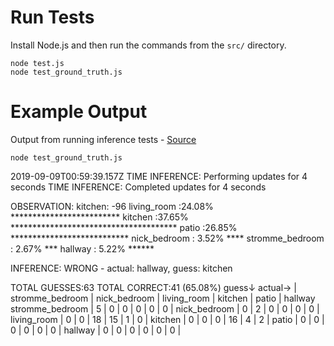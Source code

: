 # Run Tests

Install Node.js and then run the commands from the `src/` directory.

    node test.js
    node test_ground_truth.js


# Example Output

Output from running inference tests -
[Source](https://github.com/cartland/Maurauder/tree/c74042630446dc5f7cad5036a2b18b2202d6644c/functions/src)

    node test_ground_truth.js

2019-09-09T00:59:39.157Z
TIME INFERENCE: Performing updates for 4 seconds
TIME INFERENCE: Completed updates for 4 seconds

OBSERVATION: kitchen: -96
living_room     :24.08% *************************
kitchen         :37.65% **************************************
patio           :26.85% ***************************
nick_bedroom    : 3.52% ****
stromme_bedroom : 2.67% ***
hallway         : 5.22% ******

INFERENCE: WRONG - actual: hallway, guess: kitchen

TOTAL GUESSES:63
TOTAL CORRECT:41 (65.08%)
guess↓ actual→  | stromme_bedroom | nick_bedroom | living_room | kitchen | patio | hallway
stromme_bedroom |               5 |            0 |           0 |       0 |     0 |       0 |
   nick_bedroom |               0 |            2 |           0 |       0 |     0 |       0 |
    living_room |               0 |            0 |          18 |      15 |     1 |       0 |
        kitchen |               0 |            0 |           0 |      16 |     4 |       2 |
          patio |               0 |            0 |           0 |       0 |     0 |       0 |
        hallway |               0 |            0 |           0 |       0 |     0 |       0 |

